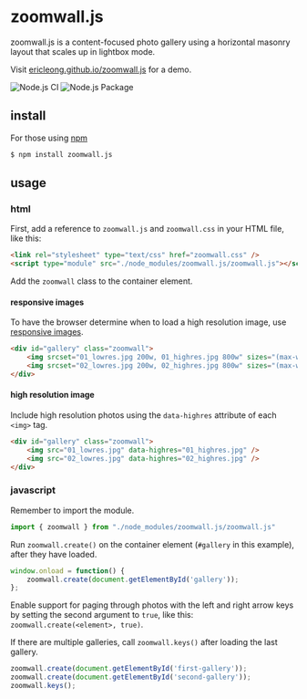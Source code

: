 zoomwall.js
===========
zoomwall.js is a content-focused photo gallery using a horizontal masonry layout that scales up in lightbox mode.

Visit [ericleong.github.io/zoomwall.js](http://ericleong.github.io/zoomwall.js) for a demo.

![Node.js CI](https://github.com/ericleong/zoomwall.js/workflows/Node.js%20CI/badge.svg?branch=master)
![Node.js Package](https://github.com/ericleong/zoomwall.js/workflows/Node.js%20Package/badge.svg)

install
-------
For those using [npm](https://www.npmjs.com/)
```bash
$ npm install zoomwall.js
```

usage
-----

### html

First, add a reference to `zoomwall.js` and `zoomwall.css` in your HTML file, like this:
```html
<link rel="stylesheet" type="text/css" href="zoomwall.css" />
<script type="module" src="./node_modules/zoomwall.js/zoomwall.js"></script>
```

Add the `zoomwall` class to the container element. 

#### responsive images
To have the browser determine when to load a high resolution image, use [responsive images](https://developer.mozilla.org/en-US/docs/Learn/HTML/Multimedia_and_embedding/Responsive_images).

```html
<div id="gallery" class="zoomwall">
    <img srcset="01_lowres.jpg 200w, 01_highres.jpg 800w" sizes="(max-width: 1200px) 200px, 800px" src="01_lowres.jpg">
    <img srcset="02_lowres.jpg 200w, 02_highres.jpg 800w" sizes="(max-width: 1200px) 200px, 800px" src="02_lowres.jpg">
</div>
```

#### high resolution image
Include high resolution photos using the `data-highres` attribute of each `<img>` tag.

```html
<div id="gallery" class="zoomwall">
    <img src="01_lowres.jpg" data-highres="01_highres.jpg" />
    <img src="02_lowres.jpg" data-highres="02_highres.jpg" />
</div>
```

### javascript

Remember to import the module.

```javascript
import { zoomwall } from "./node_modules/zoomwall.js/zoomwall.js"
```

Run `zoomwall.create()` on the container element (`#gallery` in this example), after they have loaded.

```javascript
window.onload = function() {
    zoomwall.create(document.getElementById('gallery'));
};
```

Enable support for paging through photos with the left and right arrow keys by setting the second argument to `true`, like this: `zoomwall.create(<element>, true)`.

If there are multiple galleries, call `zoomwall.keys()` after loading the last gallery.

```javascript
zoomwall.create(document.getElementById('first-gallery'));
zoomwall.create(document.getElementById('second-gallery'));
zoomwall.keys();
```
